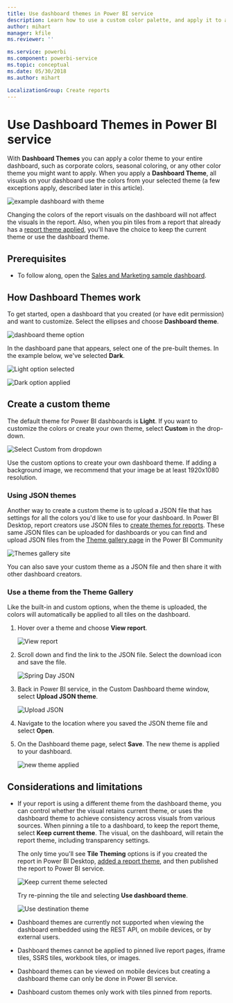 ```yaml
---
title: Use dashboard themes in Power BI service
description: Learn how to use a custom color palette, and apply it to an entire dashboard in Power BI service
author: mihart
manager: kfile
ms.reviewer: ''

ms.service: powerbi
ms.component: powerbi-service
ms.topic: conceptual
ms.date: 05/30/2018
ms.author: mihart

LocalizationGroup: Create reports
---
```

# Use Dashboard Themes in Power BI service
With **Dashboard Themes** you can apply a color theme to your entire dashboard, such as corporate colors, seasonal coloring, or any other color theme you might want to apply. When you apply a **Dashboard Theme**, all visuals on your dashboard use the colors from your selected theme (a few exceptions apply, described later in this article).

![example dashboard with theme](media/service-dashboard-themes/power-bi-full-dashboard-theme.png)

Changing the colors of the report visuals on the dashboard will not affect the visuals in the report. Also, when you pin tiles from a report that already has a [report theme applied](/desktop-report-themes.md), you'll have the choice to keep the current theme or use the dashboard theme.


## Prerequisites
* To follow along, open the [Sales and Marketing sample dashboard](sample-datasets.md).


## How Dashboard Themes work
To get started, open a dashboard that you created (or have edit permission) and want to customize. Select the ellipses and choose **Dashboard theme**. 

![dashboard theme option](media/service-dashboard-themes/power-bi-dashboard-theme.png)

In the dashboard pane that appears, select one of the pre-built themes.  In the example below, we've selected **Dark**.

![Light option selected](media/service-dashboard-themes/power-bi-theme-menu.png)

![Dark option applied](media/service-dashboard-themes/power-bi-theme-dark.png)

## Create a custom theme

The default theme for Power BI dashboards is **Light**. If you want to customize the colors or create your own theme, select **Custom** in the drop-down. 

![Select Custom from dropdown](media/service-dashboard-themes/power-bi-theme-custom.png)

Use the custom options to create your own dashboard theme. If adding a background image, we recommend that your image be at least 1920x1080 resolution.  

### Using JSON themes
Another way to create a custom theme is to upload a JSON file that has settings for all the colors you'd like to use for your dashboard. In Power BI Desktop, report creators use JSON files to [create themes for reports](desktop-report-themes.md). These same JSON files can be uploaded for dashboards or you can find and upload JSON files from the [Theme gallery page](https://community.powerbi.com/t5/Themes-Gallery/bd-p/ThemesGallery) in the Power BI Community 

![Themes gallery site](media/service-dashboard-themes/power-bi-theme-gallery.png)

You can also save your custom theme as a JSON file and then share it with other dashboard creators. 

### Use a theme from the Theme Gallery

Like the built-in and custom options, when the theme is uploaded, the colors will automatically be applied to all tiles on the dashboard. 

1. Hover over a theme and choose **View report**.

    ![View report](media/service-dashboard-themes/power-bi-choose-theme.png)

2. Scroll down and find the link to the JSON file.  Select the download icon and save the file.

    ![Spring Day JSON](media/service-dashboard-themes/power-bi-theme-json.png)

3. Back in Power BI service, in the Custom Dashboard theme window, select **Upload JSON theme**.

    ![Upload JSON](media/service-dashboard-themes/power-bi-upload-theme.png)

4. Navigate to the location where you saved the JSON theme file and select **Open**.

5. On the Dashboard theme page, select **Save**. The new theme is applied to your dashboard.

    ![new theme applied](media/service-dashboard-themes/power-bi-json.png)

## Considerations and limitations

* If your report is using a different theme from the dashboard theme, you can control whether the visual retains current theme, or uses the dashboard theme to achieve consistency across visuals from various sources. When pinning a tile to a dashboard, to keep the report theme, select **Keep current theme**. The visual, on the dashboard, will retain the report theme, including transparency settings. 

    The only time you'll see **Tile Theming** options is if you created the report in Power BI Desktop, [added a report theme](desktop-report-themes.md), and then published the report to Power BI service. 

    ![Keep current theme selected](media/service-dashboard-themes/power-bi-keep-current.png)

    Try re-pinning the tile and selecting **Use dashboard theme**.

    ![Use destination theme](media/service-dashboard-themes/power-bi-use-destination.png)

* Dashboard themes are currently not supported when viewing the dashboard embedded using the REST API, on mobile devices, or by external users.    
* Dashboard themes cannot be applied to pinned live report pages, iframe tiles, SSRS tiles, workbook tiles, or images.
* Dashboard themes can be viewed on mobile devices but creating a dashboard theme can only be done in Power BI service. 
* Dashboard custom themes only work with tiles pinned from reports. 

